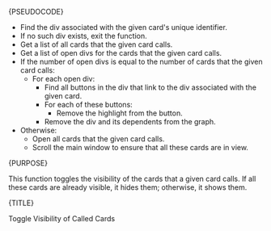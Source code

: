 {PSEUDOCODE}

- Find the div associated with the given card's unique identifier.
- If no such div exists, exit the function.
- Get a list of all cards that the given card calls.
- Get a list of open divs for the cards that the given card calls.
- If the number of open divs is equal to the number of cards that the given card calls:
    - For each open div:
        - Find all buttons in the div that link to the div associated with the given card.
        - For each of these buttons:
            - Remove the highlight from the button.
        - Remove the div and its dependents from the graph.
- Otherwise:
    - Open all cards that the given card calls.
    - Scroll the main window to ensure that all these cards are in view.

{PURPOSE}

This function toggles the visibility of the cards that a given card calls. If all these cards are already visible, it hides them; otherwise, it shows them.

{TITLE}

Toggle Visibility of Called Cards